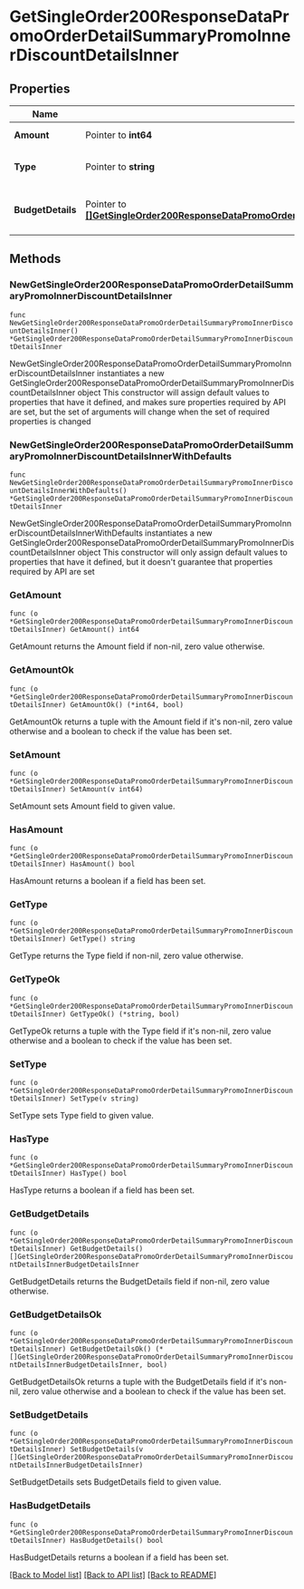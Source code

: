 # GetSingleOrder200ResponseDataPromoOrderDetailSummaryPromoInnerDiscountDetailsInner

## Properties

Name | Type | Description | Notes
------------ | ------------- | ------------- | -------------
**Amount** | Pointer to **int64** | Discount amount per discount type | [optional] 
**Type** | Pointer to **string** | Discount type. (discount_shipping, discount_product) | [optional] 
**BudgetDetails** | Pointer to [**[]GetSingleOrder200ResponseDataPromoOrderDetailSummaryPromoInnerDiscountDetailsInnerBudgetDetailsInner**](GetSingleOrder200ResponseDataPromoOrderDetailSummaryPromoInnerDiscountDetailsInnerBudgetDetailsInner.md) | Details of budget in 1 promo with breakdown of benefit amount | [optional] 

## Methods

### NewGetSingleOrder200ResponseDataPromoOrderDetailSummaryPromoInnerDiscountDetailsInner

`func NewGetSingleOrder200ResponseDataPromoOrderDetailSummaryPromoInnerDiscountDetailsInner() *GetSingleOrder200ResponseDataPromoOrderDetailSummaryPromoInnerDiscountDetailsInner`

NewGetSingleOrder200ResponseDataPromoOrderDetailSummaryPromoInnerDiscountDetailsInner instantiates a new GetSingleOrder200ResponseDataPromoOrderDetailSummaryPromoInnerDiscountDetailsInner object
This constructor will assign default values to properties that have it defined,
and makes sure properties required by API are set, but the set of arguments
will change when the set of required properties is changed

### NewGetSingleOrder200ResponseDataPromoOrderDetailSummaryPromoInnerDiscountDetailsInnerWithDefaults

`func NewGetSingleOrder200ResponseDataPromoOrderDetailSummaryPromoInnerDiscountDetailsInnerWithDefaults() *GetSingleOrder200ResponseDataPromoOrderDetailSummaryPromoInnerDiscountDetailsInner`

NewGetSingleOrder200ResponseDataPromoOrderDetailSummaryPromoInnerDiscountDetailsInnerWithDefaults instantiates a new GetSingleOrder200ResponseDataPromoOrderDetailSummaryPromoInnerDiscountDetailsInner object
This constructor will only assign default values to properties that have it defined,
but it doesn't guarantee that properties required by API are set

### GetAmount

`func (o *GetSingleOrder200ResponseDataPromoOrderDetailSummaryPromoInnerDiscountDetailsInner) GetAmount() int64`

GetAmount returns the Amount field if non-nil, zero value otherwise.

### GetAmountOk

`func (o *GetSingleOrder200ResponseDataPromoOrderDetailSummaryPromoInnerDiscountDetailsInner) GetAmountOk() (*int64, bool)`

GetAmountOk returns a tuple with the Amount field if it's non-nil, zero value otherwise
and a boolean to check if the value has been set.

### SetAmount

`func (o *GetSingleOrder200ResponseDataPromoOrderDetailSummaryPromoInnerDiscountDetailsInner) SetAmount(v int64)`

SetAmount sets Amount field to given value.

### HasAmount

`func (o *GetSingleOrder200ResponseDataPromoOrderDetailSummaryPromoInnerDiscountDetailsInner) HasAmount() bool`

HasAmount returns a boolean if a field has been set.

### GetType

`func (o *GetSingleOrder200ResponseDataPromoOrderDetailSummaryPromoInnerDiscountDetailsInner) GetType() string`

GetType returns the Type field if non-nil, zero value otherwise.

### GetTypeOk

`func (o *GetSingleOrder200ResponseDataPromoOrderDetailSummaryPromoInnerDiscountDetailsInner) GetTypeOk() (*string, bool)`

GetTypeOk returns a tuple with the Type field if it's non-nil, zero value otherwise
and a boolean to check if the value has been set.

### SetType

`func (o *GetSingleOrder200ResponseDataPromoOrderDetailSummaryPromoInnerDiscountDetailsInner) SetType(v string)`

SetType sets Type field to given value.

### HasType

`func (o *GetSingleOrder200ResponseDataPromoOrderDetailSummaryPromoInnerDiscountDetailsInner) HasType() bool`

HasType returns a boolean if a field has been set.

### GetBudgetDetails

`func (o *GetSingleOrder200ResponseDataPromoOrderDetailSummaryPromoInnerDiscountDetailsInner) GetBudgetDetails() []GetSingleOrder200ResponseDataPromoOrderDetailSummaryPromoInnerDiscountDetailsInnerBudgetDetailsInner`

GetBudgetDetails returns the BudgetDetails field if non-nil, zero value otherwise.

### GetBudgetDetailsOk

`func (o *GetSingleOrder200ResponseDataPromoOrderDetailSummaryPromoInnerDiscountDetailsInner) GetBudgetDetailsOk() (*[]GetSingleOrder200ResponseDataPromoOrderDetailSummaryPromoInnerDiscountDetailsInnerBudgetDetailsInner, bool)`

GetBudgetDetailsOk returns a tuple with the BudgetDetails field if it's non-nil, zero value otherwise
and a boolean to check if the value has been set.

### SetBudgetDetails

`func (o *GetSingleOrder200ResponseDataPromoOrderDetailSummaryPromoInnerDiscountDetailsInner) SetBudgetDetails(v []GetSingleOrder200ResponseDataPromoOrderDetailSummaryPromoInnerDiscountDetailsInnerBudgetDetailsInner)`

SetBudgetDetails sets BudgetDetails field to given value.

### HasBudgetDetails

`func (o *GetSingleOrder200ResponseDataPromoOrderDetailSummaryPromoInnerDiscountDetailsInner) HasBudgetDetails() bool`

HasBudgetDetails returns a boolean if a field has been set.


[[Back to Model list]](../README.md#documentation-for-models) [[Back to API list]](../README.md#documentation-for-api-endpoints) [[Back to README]](../README.md)


